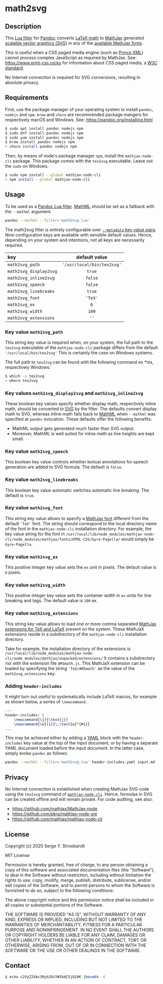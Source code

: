 # math2svg


## Description

This [Lua filter](https://pandoc.org/lua-filters.html)
for [Pandoc](https://pandoc.org/)
converts [LaTeX math](https://en.wikibooks.org/wiki/LaTeX/Mathematics)
to [MathJax](https://www.mathjax.org/) generated
[scalable vector graphics (SVG)](https://en.wikipedia.org/wiki/Scalable_Vector_Graphics)
in any of the [available MathJax fonts](https://docs.mathjax.org/en/latest/output/fonts.html).

This is useful when a CSS paged media engine (such as [Prince XML](https://www.princexml.com))
cannot process complex JavaScript as required by MathJax.
See: <https://www.print-css.rocks> for information about CSS paged media,
a [W3C standard](https://www.w3.org/TR/css-page-3/).

No Internet connection is required for SVG conversions, resulting in absolute privacy.


## Requirements

First, use the package manager of your operating system to install
`pandoc`, `nodejs` and `npm`. `brew` and `choco` are recommended package mangers for
respectively macOS and Windows. See: <https://pandoc.org/installing.html>

```bash
$ sudo apt install pandoc nodejs npm
$ sudo dnf install pandoc nodejs npm
$ sudo yum install pandoc nodejs npm
$ brew install pandoc nodejs npm
> choco install pandoc nodejs npm
```

Then, by means of node's package manager `npm`, install the `mathjax-node-cli` package.
This package comes with the `tex2svg` executable.
Leave out the `sudo` on Windows.

```bash
$ sudo npm install --global mathjax-node-cli
> npm install --global mathjax-node-cli
```


## Usage

To be used as a [Pandoc Lua filter](https://pandoc.org/lua-filters.html).
[MathML](https://en.wikipedia.org/wiki/MathML) should be set as a fallback with the `--mathml` argument.

```bash
pandoc --mathml --filter='math2svg.lua'
```

The math2svg filter is entirely configurable over [`--metadata` key value pairs](https://pandoc.org/MANUAL.html#reader-options).
Nine configuration keys are available with sensible default values.
Hence, depending on your system and intentions, not all keys are necessarily required.

|key|default value|
|:--|:-----------:|
|`math2svg_path`|`'/usr/local/bin/tex2svg'`|
|`math2svg_display2svg`|`true`|
|`math2svg_inline2svg`|`false`|
|`math2svg_speech`|`false`|
|`math2svg_linebreaks`|`true`|
|`math2svg_font`|`'TeX'`|
|`math2svg_ex`|`6`|
|`math2svg_width`|`100`|
|`math2svg_extensions`|`''`|


### Key value `math2svg_path`
This string key value is required when, on your system, the full path to the `tex2svg` executable
of the `mathjax-node-cli` package differs from the default `'/usr/local/bin/tex2svg'`
This is certainly the case on Windows systems.

The full path to `tex2svg` can be found with the following command on \*nix, respectively Windows:

```bash
$ which -a tex2svg
> where tex2svg
```

### Key values `math2svg_display2svg` and `math2svg_inline2svg`
These boolean key values specify whether display math, respectively inline math,
should be converted to [SVG](https://en.wikipedia.org/wiki/Scalable_Vector_Graphics) by the filter.
The defaults convert display math to SVG, whereas inline math falls back to [MathML](https://en.wikipedia.org/wiki/MathML)
when `--mathml` was specified at `pandoc` evocation.
These defaults offer the following benefits:

- MathML output gets generated much faster than SVG output.
- Moreover, MathML is well suited for inline math as line heights are kept small.


### Key value `math2svg_speech`
This boolean key value controls whether textual annotations for speech generation are added to SVG formula.
The default is `false`.

### Key value `math2svg_linebreaks`
This boolean key value automatic switches automatic line breaking.
The default is `true`.


### Key value `math2svg_font`
This string key value allows to specify a [MathJax font](https://docs.mathjax.org/en/latest/output/fonts.html) different from the default `'TeX'` font.
The string should correspond to the local directory name of the font in the `mathjax-node-cli` installation directory.
For example, the key value string for the font in `/usr/local/lib/node_modules/mathjax-node-cli/node_modules/mathjax/fonts/HTML-CSS/Gyre-Pagella/` would simply be
`Gyre-Pagella`.


### Key value `math2svg_ex`
This positive integer key value sets the `ex` unit in pixels.
The default value is `6` pixels.


### Key value `math2svg_width`
This positive integer key value sets the container width in `ex` units for line breaking and tags.
The default value is `100` ex.


### Key value `math2svg_extensions`
This string key value allows to load one or more comma separated [MathJax extensions for TeX and LaTeX](https://docs.mathjax.org/en/latest/input/tex/extensions.html) present on the system.
These MathJaX extensions reside in a subdirectory of the `mathjax-node-cli` installation directory.

Take for example, the installation directory of the extensions is `/usr/local/lib/node_modules/mathjax-node-cli/node_modules/mathjax/unpacked/extensions/`
It contains a subdirectory `TeX` with the extension file `AMSmath.js`.
This MathJaX extension can be loaded by specifying the string `'TeX/AMSmath'` as the value of the `math2svg_extensions` key.


### Adding `header-includes`
It might turn out useful to systematically include LaTeX macros, for example as shown below, a series of `\newcommand`.

```latex
---
header-includes: |
    \newcommand{\j}{\text{j}}
    \newcommand{\e}[1]{\,\text{e}^{#1}}
...
```

This may be achieved either by adding a [YAML](https://en.wikipedia.org/wiki/YAML) block with the `header-includes` key value at the top of the input document,
or by having a separate YAML document loaded before the input document.
In the latter case, simply evoke `pandoc` as follows:

```bash
pandoc --mathml --filter='math2svg.lua' header-includes.yaml input.md
```


## Privacy

No Internet connection is established when creating MathJax SVG code using
the `tex2svg` command of [`mathjax-node-cli`](https://github.com/mathjax/mathjax-node-cli).
Hence, formulas in SVG can be created offline and will remain private.
For code auditing, see also:

- <https://github.com/mathjax/MathJax-node>
- <https://github.com/pkra/mathjax-node-sre>
- <https://github.com/mathjax/mathjax-node-cli>


## License

Copyright (c) 2020 Serge Y. Stroobandt

MIT License

Permission is hereby granted, free of charge, to any person obtaining a copy
of this software and associated documentation files (the "Software"), to deal
in the Software without restriction, including without limitation the rights
to use, copy, modify, merge, publish, distribute, sublicense, and/or sell
copies of the Software, and to permit persons to whom the Software is
furnished to do so, subject to the following conditions:

The above copyright notice and this permission notice shall be included in all
copies or substantial portions of the Software.

THE SOFTWARE IS PROVIDED "AS IS", WITHOUT WARRANTY OF ANY KIND, EXPRESS OR
IMPLIED, INCLUDING BUT NOT LIMITED TO THE WARRANTIES OF MERCHANTABILITY,
FITNESS FOR A PARTICULAR PURPOSE AND NONINFRINGEMENT. IN NO EVENT SHALL THE
AUTHORS OR COPYRIGHT HOLDERS BE LIABLE FOR ANY CLAIM, DAMAGES OR OTHER
LIABILITY, WHETHER IN AN ACTION OF CONTRACT, TORT OR OTHERWISE, ARISING FROM,
OUT OF OR IN CONNECTION WITH THE SOFTWARE OR THE USE OR OTHER DEALINGS IN THE
SOFTWARE.


## Contact

```bash
$ echo c2VyZ2VAc3Ryb29iYW5kdC5jb20K |base64 -d
```
